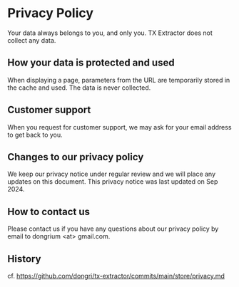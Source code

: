 # Privacy Policy
Your data always belongs to you, and only you. TX Extractor does not collect any data.

## How your data is protected and used
When displaying a page, parameters from the URL are temporarily stored in the cache and used. The data is never collected.

## Customer support
When you request for customer support, we may ask for your email address to get back to you.

## Changes to our privacy policy
We keep our privacy notice under regular review and we will place any updates on this document. This privacy notice was last updated on Sep 2024.

## How to contact us
Please contact us if you have any questions about our privacy policy by email to dongrium &lt;at&gt; gmail.com.

## History
cf. https://github.com/dongri/tx-extractor/commits/main/store/privacy.md

